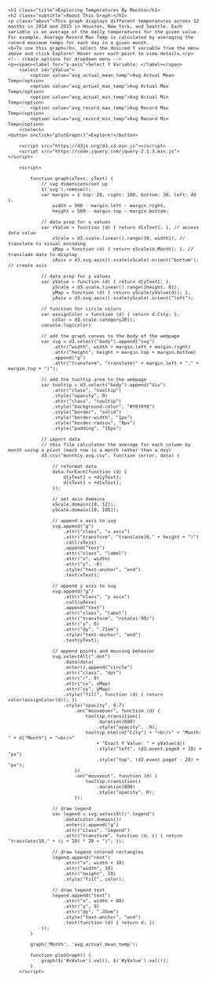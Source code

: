 

<style>
    body {
        font: 11px sans-serif;
    }

    .axis path,
    .axis line {
        fill: none;
        stroke: #000;
        shape-rendering: crispEdges;
    }

    .dot {
        stroke: #000;
    }

    .tooltip {
        position: absolute;
        width: 100;
        height: 28px;
        pointer-events: none;
    }

    h1 {
        text-align: center;
    }

    h2 {
        text-align: left;
    }
    .about {
        font: 12px sans-serif;
        padding: 0.7rem;
    }
    .title, .subtitle, .about {
        color: #989898
    }
    label {
        font: 14px sans-serif;
    }

</style>
    <h1 class="title">Exploring Temperatures By Months</h1>
    <h2 class="subtitle">About This Graph:</h2>
    <p class="about">This graph displays different temperatures across 12 months in 2014 and 2015 in Houston, New York, and Seattle. Each variable is an average of the daily temperatures for the given value.
    For example, Average Record Max Temp is calculated by averaging the record maximum temps for each day in a given month.
    <b>To use this graph</b>, select the desired Y variable from the menu above and click Explore! Hover over each point to view details.</p>
    <!-- create options for dropdown menu -->
    <p><span><label for="y-axis">Select Y Variable: </label></span>
        <select id="yValue">
            <option value="avg_actual_mean_temp">Avg Actual Mean Temp</option>
            <option value="avg_actual_max_temp">Avg Actual Max Temp</option>
            <option value="avg_actual_min_temp">Avg Actual Min Temp</option>
            <option value="avg_record_max_temp">Avg Record Max Temp</option>
            <option value="avg_record_min_temp">Avg Record Min Temp</option>
        </select>
    <button onclick="plotGraph()">Explore!</button>

<body>

        <script src="https://d3js.org/d3.v3.min.js"></script>
        <script src="https://code.jquery.com/jquery-2.1.3.min.js"></script>

        <script>

            function graph(xText, yText) {
                // svg dimensions/set up
                $('svg').remove();
                var margin = { top: 20, right: 100, bottom: 30, left: 40 },
                    width = 900 - margin.left - margin.right,
                    height = 500 - margin.top - margin.bottom;

                // data prep for x values
                var xValue = function (d) { return d[xText]; }, // access data value
                    xScale = d3.scale.linear().range([0, width]), // translate to visual encoding
                    xMap = function (d) { return xScale(d.Month); }, // translade data to display
                    xAxis = d3.svg.axis().scale(xScale).orient("bottom"); // create axis

                // data prep for y values
                var yValue = function (d) { return d[yText]; },
                    yScale = d3.scale.linear().range([height, 0]),
                    yMap = function (d) { return yScale(yValue(d)); },
                    yAxis = d3.svg.axis().scale(yScale).orient("left");

                // function for circle colors
                var assignColor = function (d) { return d.City; },
                    color = d3.scale.category20();
                console.log(color)

                // add the graph canvas to the body of the webpage
                var svg = d3.select("body").append("svg")
                    .attr("width", width + margin.left + margin.right)
                    .attr("height", height + margin.top + margin.bottom)
                    .append("g")
                    .attr("transform", "translate(" + margin.left + "," + margin.top + ")");

                // add the tooltip area to the webpage
                var tooltip = d3.select("body").append("div")
                    .attr("class", "tooltip")
                    .style("opacity", 0)
                    .attr("class", "tooltip")
                    .style("background-color", "#f0f0f0")
                    .style("border", "solid")
                    .style("border-width", "1px")
                    .style("border-radius", "8px")
                    .style("padding", "15px")

                // import data
                // this file calculates the average for each column by month using a pivot (each row is a month rather than a day)
                d3.csv("monthly_avg.csv", function (error, data) {

                    // reformat data
                    data.forEach(function (d) {
                        d[yText] = +d[yText];
                        d[xText] = +d[xText];
                    });

                    // set axis domains
                    xScale.domain([0, 12]);
                    yScale.domain([0, 105]);

                    // append x axis to svg
                    svg.append("g")
                        .attr("class", "x axis")
                        .attr("transform", "translate(0," + height + ")")
                        .call(xAxis)
                        .append("text")
                        .attr("class", "label")
                        .attr("x", width)
                        .attr("y", -6)
                        .style("text-anchor", "end")
                        .text(xText);

                    // append y axis to svg
                    svg.append("g")
                        .attr("class", "y axis")
                        .call(yAxis)
                        .append("text")
                        .attr("class", "label")
                        .attr("transform", "rotate(-90)")
                        .attr("y", 6)
                        .attr("dy", ".71em")
                        .style("text-anchor", "end")
                        .text(yText);

                    // append points and mousing behavior
                    svg.selectAll(".dot")
                        .data(data)
                        .enter().append("circle")
                        .attr("class", "dot")
                        .attr("r", 8)
                        .attr("cx", xMap)
                        .attr("cy", yMap)
                        .style("fill", function (d) { return color(assignColor(d)); })
                        .style("opacity", 0.7)
                            .on("mouseover", function (d) {
                                tooltip.transition()
                                    .duration(600)
                                    .style("opacity", .9);
                                tooltip.html(d["City"] + "<br/>" + "Month: " + d["Month"] + "<br/>"
                                    + "Exact Y Value: " + yValue(d))
                                    .style("left", (d3.event.pageX + 10) + "px")
                                    .style("top", (d3.event.pageY - 28) + "px");
                            })
                            .on("mouseout", function (d) {
                                tooltip.transition()
                                    .duration(800)
                                    .style("opacity", 0);
                            });

                    // draw legend
                    var legend = svg.selectAll(".legend")
                        .data(color.domain())
                        .enter().append("g")
                        .attr("class", "legend")
                        .attr("transform", function (d, i) { return "translate(10," + (i + 10) * 20 + ")"; });

                    // draw legend colored rectangles
                    legend.append("rect")
                        .attr("x", width + 30)
                        .attr("width", 18)
                        .attr("height", 18)
                        .style("fill", color);

                    // draw legend text
                    legend.append("text")
                        .attr("x", width + 80)
                        .attr("y", 9)
                        .attr("dy", ".35em")
                        .style("text-anchor", "end")
                        .text(function (d) { return d; })
                });
            }

            graph('Month', 'avg_actual_mean_temp');

            function plotGraph() {
                graph($('#xValue').val(), $('#yValue').val());
            }
        </script>
</body>
